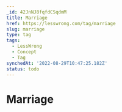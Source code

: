 ```yaml
---
_id: 42JnNJ8fqfdCSqdmM
title: Marriage
href: https://lesswrong.com/tag/marriage
slug: marriage
type: tag
tags:
  - LessWrong
  - Concept
  - Tag
synchedAt: '2022-08-29T10:47:25.182Z'
status: todo
---
```


# Marriage
